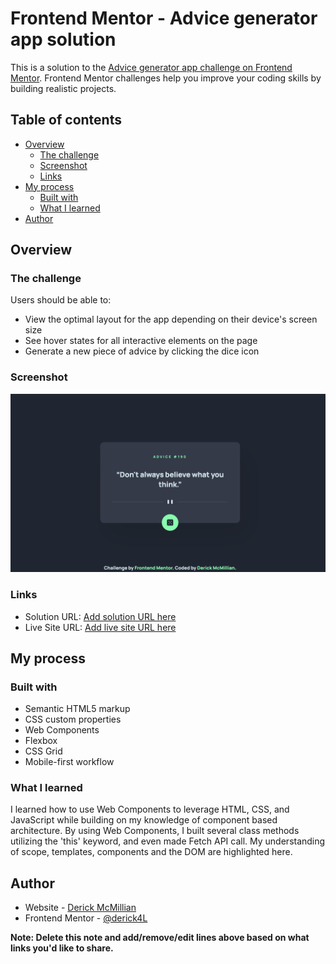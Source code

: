# Frontend Mentor - Advice generator app solution

This is a solution to the [Advice generator app challenge on Frontend Mentor](https://www.frontendmentor.io/challenges/advice-generator-app-QdUG-13db).
Frontend Mentor challenges help you improve your coding skills by building realistic projects.

## Table of contents

- [Overview](#overview)
  - [The challenge](#the-challenge)
  - [Screenshot](#screenshot)
  - [Links](#links)
- [My process](#my-process)
  - [Built with](#built-with)
  - [What I learned](#what-i-learned)
- [Author](#author)

## Overview

### The challenge

Users should be able to:

- View the optimal layout for the app depending on their device's screen size
- See hover states for all interactive elements on the page
- Generate a new piece of advice by clicking the dice icon

### Screenshot

![](./screenshot.png)

### Links

- Solution URL: [Add solution URL here](https://github.com/derick4L/advice-generator-app)
- Live Site URL: [Add live site URL here](https://advice-generator-derickm.netlify.app/)

## My process

### Built with

- Semantic HTML5 markup
- CSS custom properties
- Web Components
- Flexbox
- CSS Grid
- Mobile-first workflow

### What I learned

I learned how to use Web Components to leverage HTML, CSS, and JavaScript while building on my knowledge of component based architecture. By using Web Components, I built several class methods utilizing the 'this' keyword, and even made Fetch API call. My understanding of scope, templates, components and the DOM are highlighted here.

## Author

- Website - [Derick McMillian](https://thederickmcmillian.com)
- Frontend Mentor - [@derick4L](https://www.frontendmentor.io/profile/derick4L)

**Note: Delete this note and add/remove/edit lines above based on what links you'd like to share.**
